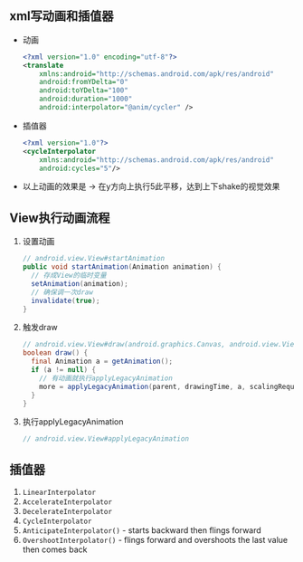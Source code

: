 ## xml写动画和插值器

* 动画

  ```xml
  <?xml version="1.0" encoding="utf-8"?>
  <translate
      xmlns:android="http://schemas.android.com/apk/res/android"
      android:fromYDelta="0"
      android:toYDelta="100"
      android:duration="1000"
      android:interpolator="@anim/cycler" />
  ```

* 插值器

  ```xml
  <?xml version="1.0"?>
  <cycleInterpolator
      xmlns:android="http://schemas.android.com/apk/res/android"
      android:cycles="5"/>
  ```

* 以上动画的效果是 -> 在y方向上执行5此平移，达到上下shake的视觉效果

## View执行动画流程

1. 设置动画

   ```java
   // android.view.View#startAnimation
   public void startAnimation(Animation animation) {
     // 存成View的临时变量
     setAnimation(animation);
     // 确保调一次draw
     invalidate(true);
   }
   ```

2. 触发draw

   ```java
   // android.view.View#draw(android.graphics.Canvas, android.view.ViewGroup, long)
   boolean draw() {
     final Animation a = getAnimation();
     if (a != null) {
       // 有动画就执行applyLegacyAnimation
       more = applyLegacyAnimation(parent, drawingTime, a, scalingRequired);
     }
   }
   ```

3. 执行applyLegacyAnimation

   ```java
   // android.view.View#applyLegacyAnimation
   

## 插值器

1. `LinearInterpolator`
2. `AccelerateInterpolator`
3. `DecelerateInterpolator`
4. `CycleInterpolator`
5. `AnticipateInterpolator()` - starts backward then flings forward
6. `OvershootInterpolator()` - flings forward and overshoots the last value then comes back

